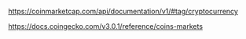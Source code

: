 https://coinmarketcap.com/api/documentation/v1/#tag/cryptocurrency

https://docs.coingecko.com/v3.0.1/reference/coins-markets
